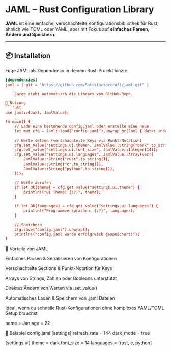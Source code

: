 # JAML – Rust Configuration Library

**JAML** ist eine einfache, verschachtelte Konfigurationsbibliothek für Rust, ähnlich wie TOML oder YAML, aber mit Fokus auf **einfaches Parsen, Ändern und Speichern**.

---

## 📦 Installation

Füge JAML als Dependency in deinem Rust-Projekt hinzu:

```toml
[dependencies]
jaml = { git = "https://github.com/Satisfactorcraft/jaml.git" }

    Cargo zieht automatisch die Library vom GitHub-Repo.

🚀 Nutzung
```rust
use jaml::{Jaml, JamlValue};

fn main() {
    // Lade eine bestehende config.jaml oder erstelle eine neue
    let mut cfg = Jaml::load("config.jaml").unwrap_or(Jaml { data: indexmap::IndexMap::new() });

    // Werte setzen (verschachtelte Keys via Punkt-Notation)
    cfg.set_value("settings.ui.theme", JamlValue::String("dark".to_string()));
    cfg.set_value("settings.ui.font_size", JamlValue::Integer(14));
    cfg.set_value("settings.ui.languages", JamlValue::Array(vec![
        JamlValue::String("rust".to_string()),
        JamlValue::String("c".to_string()),
        JamlValue::String("python".to_string()),
    ]));

    // Werte abrufen
    if let Ok(theme) = cfg.get_value("settings.ui.theme") {
        println!("UI Theme: {:?}", theme);
    }

    if let Ok(languages) = cfg.get_value("settings.ui.languages") {
        println!("Programmiersprachen: {:?}", languages);
    }

    // Speichern
    cfg.save("config.jaml").unwrap();
    println!("config.jaml wurde erfolgreich gespeichert!");
}
```
🔹 Vorteile von JAML

Einfaches Parsen & Serialisieren von Konfigurationen

Verschachtelte Sections & Punkt-Notation für Keys

Arrays von Strings, Zahlen oder Booleans unterstützt

Direktes Ändern von Werten via .set_value()

Automatisches Laden & Speichern von .jaml Dateien

Ideal, wenn du schnelle Rust-Konfigurationen ohne komplexes YAML/TOML Setup brauchst

name = Jan
age = 22

📁 Beispiel config.jaml
[settings]
refresh_rate = 144
dark_mode = true

[settings.ui]
theme = dark
font_size = 14
languages = [rust, c, python]